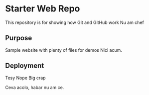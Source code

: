 # Starter Web Repo

This repository is for showing how Git and GitHub work
Nu am chef

## Purpose

Sample website with plenty of files for demos
Nici acum.

## Deployment

Tesy
Nope
Big crap

Ceva acolo, habar nu am ce.